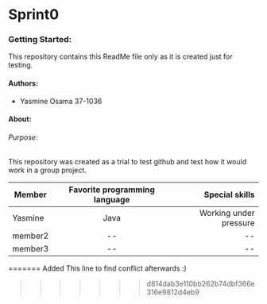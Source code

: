 # Sprint0
### Getting Started:
This repository contains this ReadMe file only as it is created just for testing.
#### Authors:
  - Yasmine Osama  37-1036
#### About:
###### Purpose:
This repository was created as a trial to test github and test how it would work
in a group project.

| Member    |Favorite programming language |  Special skills |
|----------|:-------------:|------:|
| Yasmine |  Java | Working under pressure |
| member2 |    --   |   -- |
| member3 | -- |    -- |
=======
Added This line to find conflict afterwards :)
>>>>>>> d814dab3e110bb262b74dbf366e316e9812d4eb9
